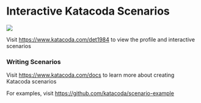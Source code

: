 # Interactive Katacoda Scenarios

[![](http://shields.katacoda.com/katacoda/det1984/count.svg)](https://www.katacoda.com/det1984 "Get your profile on Katacoda.com")

Visit https://www.katacoda.com/det1984 to view the profile and interactive scenarios

### Writing Scenarios
Visit https://www.katacoda.com/docs to learn more about creating Katacoda scenarios

For examples, visit https://github.com/katacoda/scenario-example
